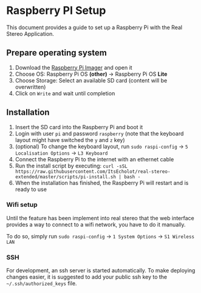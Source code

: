 # Raspberry PI Setup

This document provides a guide to set up a Raspberry Pi with the Real Stereo Application.

## Prepare operating system

1. Download the [Raspberry Pi Imager](https://www.raspberrypi.org/software/) and open it
1. Choose OS: Raspberry Pi OS **(other)** -> Raspberry Pi OS **Lite**
1. Choose Storage: Select an available SD card (content will be overwritten)
1. Click on `Write` and wait until completion

## Installation

1. Insert the SD card into the Raspberry Pi and boot it
1. Login with user `pi` and password `raspberry` (note that the keyboard layout might have switched the `y` and `z` key)
1. (optional) To change the keyboard layout, run `sudo raspi-config` -> `5 Localisation Options` -> `L3 Keyboard`
1. Connect the Raspberry Pi to the internet with an ethernet cable
1. Run the install script by executing: `curl -sSL https://raw.githubusercontent.com/ItsEcholot/real-stereo-extended/master/scripts/pi-install.sh | bash -`
1. When the installation has finished, the Raspberry Pi will restart and is ready to use

### Wifi setup

Until the feature has been implement into real stereo that the web interface provides a way to connect to a wifi network, you have to do it manually.

To do so, simply run `sudo raspi-config` -> `1 System Options` -> `S1 Wireless LAN`

### SSH

For development, an ssh server is started automatically.
To make deploying changes easier, it is suggested to add your public ssh key to the `~/.ssh/authorized_keys` file.
